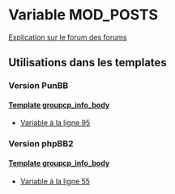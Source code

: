 # Variable MOD_POSTS
[Explication sur le forum des forums](http://forum.forumactif.com/t294113-listing-des-variables#MOD_POSTS)
## Utilisations dans les templates
### Version PunBB
#### [Template groupcp_info_body](punbb/groupcp_info_body.md)
* [Variable à la ligne 95](../punbb/groupcp_info_body.tpl#L95)
### Version phpBB2
#### [Template groupcp_info_body](subsilver/groupcp_info_body.md)
* [Variable à la ligne 55](../subsilver/groupcp_info_body.tpl#L55)